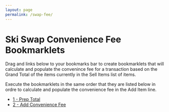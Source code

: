 ```yaml
---
layout: page
permalink: /swap-fee/
---
```

# Ski Swap Convenience Fee Bookmarklets

Drag and links below to your bookmarks bar to create bookmarklets that will calculate and populate  the convenince fee for a transaction based on the Grand Total of the items currently in the Sell Items list of items.

Execute the bookmarklets in the same order that they are listed below in ordre to calculate and populate the convenience fee in the Add Item line.

- <a href="javascript:void((function() {convFeeCalcScript=document.createElement('script');convFeeCalcScript.setAttribute('src','https://code.jquery.com/jquery-3.6.0.min.js'); document.body.appendChild(convFeeCalcScript);})());">1 - Prep Total</a>
- <a href="javascript:void((function() {totalText=$('h2:contains(Grand Total)').text();console.log(totalText);numIndex=totalText.indexOf('$');calcStr=totalText.substr(numIndex + 1); calcNum=parseFloat(calcStr);console.log(calcStr);console.log(calcNum);let convFee=calcNum * .025;convFee=convFee.toFixed(2);console.log(convFee);$('input[name=Add_ItemName]').attr('value', 'Convenience Fee');$('select[name=Add_Type] option:contains(Clothing)').removeAttr('selected');$('select[name=Add_Type] option:contains(Convenience Fee)').attr('selected', 'true');$('input[name=Add_AskingPrice]').attr('value',convFee);$('select[name=Add_UserIDX] option:contains(JK1101)').attr('selected', 'true');})())">2 - Add Convenience Fee</a>
